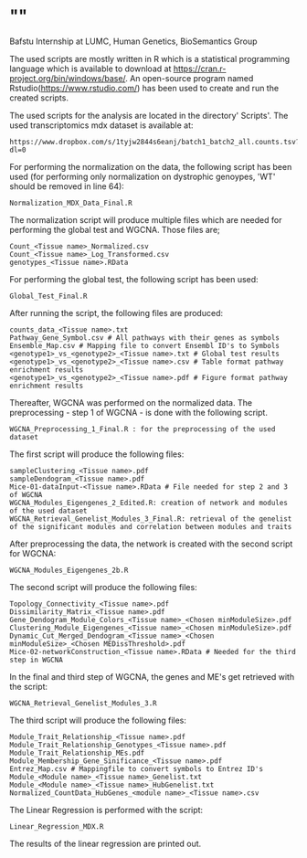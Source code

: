# ""
Bafstu Internship at LUMC, Human Genetics, BioSemantics Group

The used scripts are mostly written in R which is a statistical programming language which is available to download at https://cran.r-project.org/bin/windows/base/. 
An open-source program named Rstudio(https://www.rstudio.com/) has been used to create and run the created scripts. 

The used scripts for the analysis are located in the directory' Scripts'.
The used transcriptomics mdx dataset is available at:

    https://www.dropbox.com/s/1tyjw2844s6eanj/batch1_batch2_all.counts.tsv?dl=0 

For performing the normalization on the data, the following script has been used (for performing only normalization on dystrophic genoypes, 'WT' should be removed in line 64):

    Normalization_MDX_Data_Final.R
    
The normalization script will produce multiple files which are needed for performing the global test and WGCNA. Those files are; 

    Count_<Tissue name>_Normalized.csv
    Count_<Tissue name>_Log_Transformed.csv
    genotypes_<Tissue name>.RData
    
For performing the global test, the following script has been used:

    Global_Test_Final.R
    
After running the script, the following files are produced:

    counts_data_<Tissue name>.txt
    Pathway_Gene_Symbol.csv # All pathways with their genes as symbols
    Ensemble_Map.csv # Mapping file to convert Ensembl ID's to Symbols
    <genotype1>_vs_<genotype2>_<Tissue name>.txt # Global test results
    <genotype1>_vs_<genotype2>_<Tissue name>.csv # Table format pathway enrichment results
    <genotype1>_vs_<genotype2>_<Tissue name>.pdf # Figure format pathway enrichment results
    
Thereafter, WGCNA was performed on the normalized data. The preprocessing - step 1 of WGCNA - is done with the following script.

    WGCNA_Preprocessing_1_Final.R : for the preprocessing of the used dataset
    
The first script will produce the following files:

    sampleClustering_<Tissue name>.pdf
    sampleDendogram_<Tissue name>.pdf
    Mice-01-dataInput-<Tissue name>.RData # File needed for step 2 and 3 of WGCNA
    WGCNA_Modules_Eigengenes_2_Edited.R: creation of network and modules of the used dataset
    WGCNA_Retrieval_Genelist_Modules_3_Final.R: retrieval of the genelist of the significant modules and correlation between modules and traits

After preprocessing the data, the network is created with the second script for WGCNA:

    WGCNA_Modules_Eigengenes_2b.R
The second script will produce the following files:

    Topology_Connectivity_<Tissue name>.pdf
    Dissimilarity_Matrix_<Tissue name>.pdf
    Gene_Dendogram_Module_Colors_<Tissue name>_<Chosen minModuleSize>.pdf
    Clustering_Module_Eigengenes_<Tissue name>_<Chosen minModuleSize>.pdf
    Dynamic_Cut_Merged_Dendogram_<Tissue name>_<Chosen minModuleSize>_<Chosen MEDissThreshold>.pdf
    Mice-02-networkConstruction_<Tissue name>.RData # Needed for the third step in WGCNA

In the final and third step of WGCNA, the genes and ME's get retrieved with the script:

    WGCNA_Retrieval_Genelist_Modules_3.R
    
The third script will produce the following files:

    Module_Trait_Relationship_<Tissue name>.pdf
    Module_Trait_Relationship_Genotypes_<Tissue name>.pdf
    Module_Trait_Relationship_MEs.pdf
    Module_Membership_Gene_Sinificance_<Tissue name>.pdf
    Entrez_Map.csv # Mappingfile to convert symbols to Entrez ID's
    Module_<Module name>_<Tissue name>_Genelist.txt
    Module_<Module name>_<Tissue name>_HubGenelist.txt
    Normalized_CountData_HubGenes_<module name>_<Tissue name>.csv
    
The Linear Regression is performed with the script:

    Linear_Regression_MDX.R
    
The results of the linear regression are printed out. 
